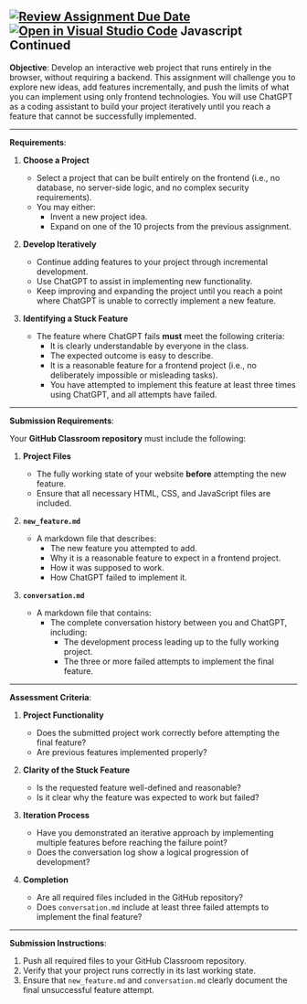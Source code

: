 [![Review Assignment Due Date](https://classroom.github.com/assets/deadline-readme-button-22041afd0340ce965d47ae6ef1cefeee28c7c493a6346c4f15d667ab976d596c.svg)](https://classroom.github.com/a/NltQ_O7z)
[![Open in Visual Studio Code](https://classroom.github.com/assets/open-in-vscode-2e0aaae1b6195c2367325f4f02e2d04e9abb55f0b24a779b69b11b9e10269abc.svg)](https://classroom.github.com/online_ide?assignment_repo_id=17988267&assignment_repo_type=AssignmentRepo)
Javascript Continued
---

**Objective**:
Develop an interactive web project that runs entirely in the browser, without requiring a backend. This assignment will challenge you to explore new ideas, add features incrementally, and push the limits of what you can implement using only frontend technologies. You will use ChatGPT as a coding assistant to build your project iteratively until you reach a feature that cannot be successfully implemented.

---

**Requirements**:

1. **Choose a Project**  
   - Select a project that can be built entirely on the frontend (i.e., no database, no server-side logic, and no complex security requirements).
   - You may either:
     - Invent a new project idea.
     - Expand on one of the 10 projects from the previous assignment.

2. **Develop Iteratively**  
   - Continue adding features to your project through incremental development.
   - Use ChatGPT to assist in implementing new functionality.
   - Keep improving and expanding the project until you reach a point where ChatGPT is unable to correctly implement a new feature.

3. **Identifying a Stuck Feature**  
   - The feature where ChatGPT fails **must** meet the following criteria:
     - It is clearly understandable by everyone in the class.
     - The expected outcome is easy to describe.
     - It is a reasonable feature for a frontend project (i.e., no deliberately impossible or misleading tasks).
     - You have attempted to implement this feature at least three times using ChatGPT, and all attempts have failed.

---

**Submission Requirements**:

Your **GitHub Classroom repository** must include the following:

1. **Project Files**  
   - The fully working state of your website **before** attempting the new feature.
   - Ensure that all necessary HTML, CSS, and JavaScript files are included.
   
2. **`new_feature.md`**  
   - A markdown file that describes:
     - The new feature you attempted to add.
     - Why it is a reasonable feature to expect in a frontend project.
     - How it was supposed to work.
     - How ChatGPT failed to implement it.

3. **`conversation.md`**  
   - A markdown file that contains:
     - The complete conversation history between you and ChatGPT, including:
       - The development process leading up to the fully working project.
       - The three or more failed attempts to implement the final feature.

---

**Assessment Criteria**:

1. **Project Functionality**  
   - Does the submitted project work correctly before attempting the final feature?  
   - Are previous features implemented properly?

2. **Clarity of the Stuck Feature**  
   - Is the requested feature well-defined and reasonable?  
   - Is it clear why the feature was expected to work but failed?

3. **Iteration Process**  
   - Have you demonstrated an iterative approach by implementing multiple features before reaching the failure point?  
   - Does the conversation log show a logical progression of development?  

4. **Completion**  
   - Are all required files included in the GitHub repository?  
   - Does `conversation.md` include at least three failed attempts to implement the final feature?  

---

**Submission Instructions**:

1. Push all required files to your GitHub Classroom repository.
2. Verify that your project runs correctly in its last working state.
3. Ensure that `new_feature.md` and `conversation.md` clearly document the final unsuccessful feature attempt.
